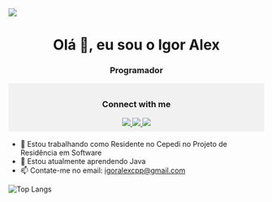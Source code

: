 <div>
    <img src="https://mir-s3-cdn-cf.behance.net/project_modules/max_1200/228735137119811.62054724baf0b.gif">
</div>

<div align="center">
    <h1>Olá 👋, eu sou  o Igor Alex</h1>
    <h3>Programador</h3>
</div>
<div style="margin-bottom:1rem; background-color: #f1f1f1; padding: .5rem; text-align: center;">
    <h3>Connect with me</h3>
    <a href="https://www.linkedin.com/in/igor-alex/">
        <img src="https://img.shields.io/badge/LinkedIn-0077B5?style=for-the-badge&logo=linkedin&logoColor=white">
    </a>
    <a href="https://www.instagram.com/igor_alex68/">
        <img src="https://img.shields.io/badge/Instagram-E4405F?style=for-the-badge&logo=instagram&logoColor=white">
    </a>
    <a href="mailto:igoralexcpp@gmail.com">
        <img src="https://img.shields.io/badge/Gmail-D14836?style=for-the-badge&logo=gmail&logoColor=white">
    </a>
</div>

- 🔭 Estou trabalhando como Residente no Cepedi no Projeto de Residência em Software
- 🌱 Estou atualmente aprendendo Java 
- 📫 Contate-me no email: igoralexcpp@gmail.com

![Top Langs](https://github-readme-stats.vercel.app/api/top-langs/?username=kronossss&hide_progress=false)


